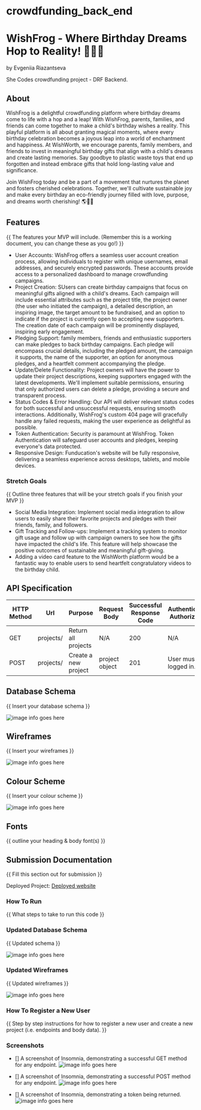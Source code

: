 # crowdfunding_back_end

# WishFrog - Where Birthday Dreams Hop to Reality! 🐸🎂🌟

by Evgeniia Riazantseva

She Codes crowdfunding project - DRF Backend.

## About

WishFrog is a delightful crowdfunding platform where birthday dreams come to life with a hop and a leap! With WishFrog, parents, families, and friends can come together to make a child's birthday wishes a reality. This playful platform is all about granting magical moments, where every birthday celebration becomes a joyous leap into a world of enchantment and happiness. At WishWorth, we encourage parents, family members, and friends to invest in meaningful birthday gifts that align with a child's dreams and create lasting memories. Say goodbye to plastic waste toys that end up forgotten and instead embrace gifts that hold long-lasting value and significance.

Join WishFrog today and be a part of a movement that nurtures the planet and fosters cherished celebrations. 
Together, we'll cultivate sustainable joy and make every birthday an eco-friendly journey filled with love, purpose, and dreams worth cherishing! 🌎🎈🎁

## Features

{{ The features your MVP will include. (Remember this is a working document, you can change these as you go!) }}
* User Accounts: WishFrog offers a seamless user account creation process, allowing individuals to register with unique usernames, email addresses, and securely encrypted passwords. These accounts provide access to a personalized dashboard to manage crowdfunding campaigns.
* Project Creation: SUsers can create birthday campaigns that focus on meaningful gifts aligned with a child's dreams. Each campaign will include essential attributes such as the project title, the project owner (the user who initiated the campaign), a detailed description, an inspiring image, the target amount to be fundraised, and an option to indicate if the project is currently open to accepting new supporters. The creation date of each campaign will be prominently displayed, inspiring early engagement.
* Pledging Support: family members, friends and enthusiastic supporters can make pledges to back birthday campaigns. Each pledge will encompass crucial details, including the pledged amount, the campaign it supports, the name of the supporter, an option for anonymous pledges, and a heartfelt comment accompanying the pledge.
* Update/Delete Functionality: Project owners will have the power to update their project descriptions, keeping supporters engaged with the latest developments. We'll implement suitable permissions, ensuring that only authorized users can delete a pledge, providing a secure and transparent process.
* Status Codes & Error Handling: Our API will deliver relevant status codes for both successful and unsuccessful requests, ensuring smooth interactions. Additionally, WishFrog's custom 404 page will gracefully handle any failed requests, making the user experience as delightful as possible.
* Token Authentication: Security is paramount at WishFrog. Token Authentication will safeguard user accounts and pledges, keeping everyone's data protected.
* Responsive Design: Funducation's website will be fully responsive, delivering a seamless experience across desktops, tablets, and mobile devices.

### Stretch Goals

{{ Outline three features that will be your stretch goals if you finish your MVP }}

* Social Media Integration: Implement social media integration to allow users to easily share their favorite projects and pledges with their friends, family, and followers. 
* Gift Tracking and Follow-ups: Implement a tracking system to monitor gift usage and follow up with campaign owners to see how the gifts have impacted the child's life. This feature will help showcase the positive outcomes of sustainable and meaningful gift-giving.
* Adding a video card feature to the WishWorth platform would be a fantastic way to enable users to send heartfelt congratulatory videos to the birthday child. 

## API Specification

| HTTP Method | Url | Purpose | Request Body | Successful Response Code | Authentication <br /> Authorization
| --- | ------- | ------ | ---- | -----| ----|
| GET | projects/ | Return all projects | N/A | 200 | N/A |
| POST | projects/ | Create a new project | project object | 201 | User must be logged in. |

## Database Schema
{{ Insert your database schema }}

![image info goes here](./docs/image.png)

## Wireframes
{{ Insert your wireframes }}

![image info goes here](./docs/image.png)

## Colour Scheme
{{ Insert your colour scheme }}

![image info goes here](./docs/image.png)

## Fonts
{{ outline your heading & body font(s) }}

## Submission Documentation
{{ Fill this section out for submission }}

Deployed Project: [Deployed website](http://linkhere.com/)

### How To Run
{{ What steps to take to run this code }}

### Updated Database Schema
{{ Updated schema }}

![image info goes here](./docs/image.png)

### Updated Wireframes
{{  Updated wireframes }}

![image info goes here](./docs/image.png)

### How To Register a New User
{{ Step by step instructions for how to register a new user and create a new project (i.e. endpoints and body data). }}

### Screenshots
* [] A screenshot of Insomnia, demonstrating a successful GET method for any endpoint.
![image info goes here](./docs/image.png)

* [] A screenshot of Insomnia, demonstrating a successful POST method for any endpoint.
![image info goes here](./docs/image.png)

* [] A screenshot of Insomnia, demonstrating a token being returned.
![image info goes here](./docs/image.png)
